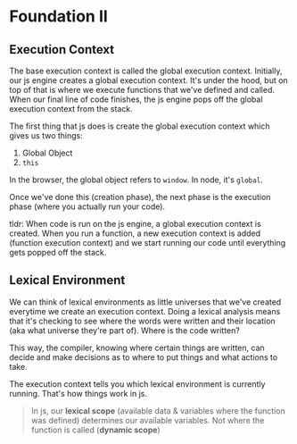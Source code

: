 # Foundation II

## Execution Context

The base execution context is called the global execution context. Initially, our js engine creates a global execution context. It's under the hood, but on top of that is where we execute functions that we've defined and called. When our final line of code finishes, the js engine pops off the global execution context from the stack. 

The first thing that js does is create the global execution context which gives us two things:

1. Global Object
2. `this`

In the browser, the global object refers to `window`. In node, it's `global`.

Once we've done this (creation phase), the next phase is the execution phase (where you actually run your code).

tldr: When code is run on the js engine, a global execution context is created. When you run a function, a new execution context is added (function execution context) and we start running our code until everything gets popped off the stack. 

## Lexical Environment

We can think of lexical environments as little universes that we've created everytime we create an execution context. Doing a lexical analysis means that it's checking to see where the words were written and their location (aka what universe they're part of). Where is the code written? 

This way, the compiler, knowing where certain things are written, can decide and make decisions as to where to put things and what actions to take. 

The execution context tells you which lexical environment is currently running. That's how things work in js. 

> In js, our **lexical scope** (available data & variables where the function was defined) determines our available variables. Not where the function is called (**dynamic scope**)














